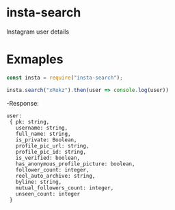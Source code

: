 # insta-search
Instagram user details

# Exmaples
```js
const insta = require("insta-search");

insta.search("xRokz").then(user => console.log(user))
```
-Response:

    user:
     { pk: string,
       username: string,
       full_name: string,
       is_private: Boolean,
       profile_pic_url: string,
       profile_pic_id: string,
       is_verified: boolean,
       has_anonymous_profile_picture: boolean,
       follower_count: integer,
       reel_auto_archive: string,
       byline: string,
       mutual_followers_count: integer,
       unseen_count: integer 
     }

